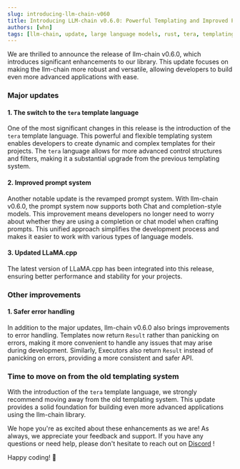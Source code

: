 ```yaml
---
slug: introducing-llm-chain-v060
title: Introducing LLM-chain v0.6.0: Powerful Templating and Improved Prompt System
authors: [whn]
tags: [llm-chain, update, large language models, rust, tera, templating, prompt system]
---
```


We are thrilled to announce the release of llm-chain v0.6.0, which introduces significant enhancements to our library. This update focuses on making the llm-chain more robust and versatile, allowing developers to build even more advanced applications with ease.

### Major updates

#### 1. The switch to the `tera` template language

One of the most significant changes in this release is the introduction of the `tera` template language. This powerful and flexible templating system enables developers to create dynamic and complex templates for their projects. The `tera` language allows for more advanced control structures and filters, making it a substantial upgrade from the previous templating system.

#### 2. Improved prompt system

Another notable update is the revamped prompt system. With llm-chain v0.6.0, the prompt system now supports both Chat and completion-style models. This improvement means developers no longer need to worry about whether they are using a completion or chat model when crafting prompts. This unified approach simplifies the development process and makes it easier to work with various types of language models.

#### 3. Updated LLaMA.cpp

The latest version of LLaMA.cpp has been integrated into this release, ensuring better performance and stability for your projects.

### Other improvements

#### 1. Safer error handling

In addition to the major updates, llm-chain v0.6.0 also brings improvements to error handling. Templates now return `Result` rather than panicking on errors, making it more convenient to handle any issues that may arise during development. Similarly, Executors also return `Result` instead of panicking on errors, providing a more consistent and safer API.

### Time to move on from the old templating system

With the introduction of the `tera` template language, we strongly recommend moving away from the old templating system. This update provides a solid foundation for building even more advanced applications using the llm-chain library.

We hope you're as excited about these enhancements as we are! As always, we appreciate your feedback and support. If you have any questions or need help, please don't hesitate to reach out on [Discord](https://discord.gg/kewN9Gtjt2) !

Happy coding! 🚀
